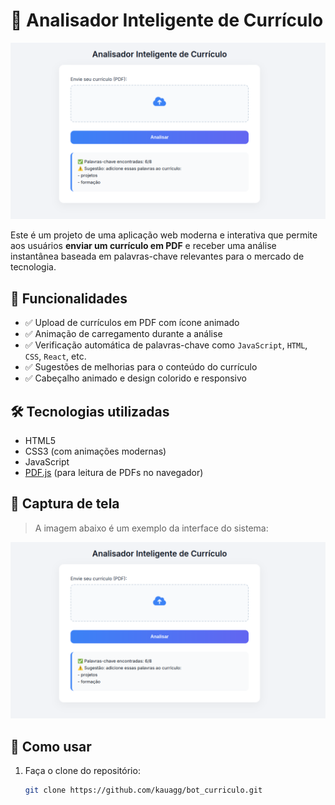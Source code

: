 # 📄 Analisador Inteligente de Currículo

![Preview do Projeto](./assets/preview.png)

Este é um projeto de uma aplicação web moderna e interativa que permite aos usuários **enviar um currículo em PDF** e receber uma análise instantânea baseada em palavras-chave relevantes para o mercado de tecnologia.

## 🚀 Funcionalidades

- ✅ Upload de currículos em PDF com ícone animado
- ✅ Animação de carregamento durante a análise
- ✅ Verificação automática de palavras-chave como `JavaScript`, `HTML`, `CSS`, `React`, etc.
- ✅ Sugestões de melhorias para o conteúdo do currículo
- ✅ Cabeçalho animado e design colorido e responsivo

## 🛠️ Tecnologias utilizadas

- HTML5
- CSS3 (com animações modernas)
- JavaScript
- [PDF.js](https://mozilla.github.io/pdf.js/) (para leitura de PDFs no navegador)

## 📸 Captura de tela

> A imagem abaixo é um exemplo da interface do sistema:
  
![Preview](./assets/preview.png)

## 📂 Como usar

1. Faça o clone do repositório:
   ```bash
   git clone https://github.com/kauagg/bot_curriculo.git
